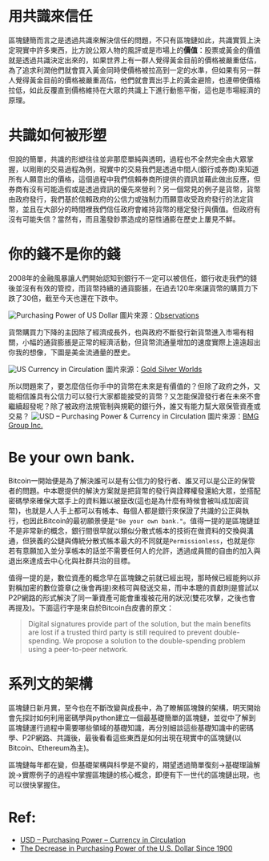 # 用共識來信任

區塊鏈簡而言之是透過共識來解決信任的問題，不只有區塊鏈如此，共識實質上決定現實中許多東西，比方說公眾人物的風評或是市場上的**價值**：股票或黃金的價值就是透過共識決定出來的，如果世界上有一群人覺得黃金目前的價格被嚴重低估，為了追求利潤他們就會買入黃金同時使價格被拉高到一定的水準，但如果有另一群人覺得黃金目前的價格被嚴重高估，他們就會賣出手上的黃金避險，也連帶使價格拉低，如此反覆直到價格維持在大眾的共識上下進行動態平衡，這也是市場經濟的原理。

# 共識如何被形塑
但說的簡單，共識的形塑往往並非那麼單純與透明，過程也不全然完全由大眾掌握，以剛剛的交易過程為例，現實中的交易我們是透過中間人(銀行或券商)來知道所有人願意出的價格，這個過程中我們信賴券商所提供的資訊並藉此做出反應，但券商有沒有可能造假或是透過資訊的優先來營利？另一個常見的例子是貨幣，貨幣由政府發行，我們基於信賴政府的公信力或強制力而願意收受政府發行的法定貨幣，並且在大部分的時間裡我們信任政府會維持貨幣的穩定發行與價值。但政府有沒有可能失信？當然有，而且濫發鈔票造成的惡性通膨在歷史上屢見不鮮。

# 你的錢不是你的錢
2008年的金融風暴讓人們開始認知到銀行不一定可以被信任，銀行收走我們的錢後並沒有有效的管控，而貨幣持續的通貨膨脹，在過去120年來讓貨幣的購買力下跌了30倍，截至今天也還在下跌中。

![Purchasing Power of US Dollar](https://4.bp.blogspot.com/-YTyPGaEsBcw/T0Kd1nS9zJI/AAAAAAAABQw/MhD1cWnfJI8/s1600/Purchasing%2BPower%2Bof%2BU.S.%2BDollar.jpg)
圖片來源：[Observations](https://observationsandnotes.blogspot.com/)

貨幣購買力下降的主因除了經濟成長外，也與政府不斷發行新貨幣進入市場有相關，小幅的通貨膨脹是正常的經濟活動，但貨幣流通量增加的速度實際上遠遠超出你我的想像，下圖是美金流通量的歷史。

![US Currency in Circulation](https://goldsilverworlds.com/wp-content/uploads/2014/04/US_Currency_circulation_1920_2014.jpg)
圖片來源：[Gold Silver Worlds](https://goldsilverworlds.com/)

所以問題來了，要怎麼信任你手中的貨幣在未來是有價值的？但除了政府之外，又能相信誰具有公信力可以發行大家都能接受的貨幣？又怎能保證發行者在未來不會繼續超發呢？除了被政府法規管制與規範的銀行外，誰又有能力幫大眾保管資產或交易？
![USD – Purchasing Power & Currency in Circulation](https://bmg-group.com/wp-content/uploads/2018/10/cpi-purchasing-power-2018.10.03.jpg)
圖片來源：[BMG Group Inc.](https://bmg-group.com/)

# Be your own bank.
Bitcoin一開始便是為了解決誰可以是有公信力的發行者、誰又可以是公正的保管者的問題。中本聰提供的解決方案就是把貨幣的發行與詮釋權發還給大眾，並搭配密碼學來確保大眾手上的資料難以被竄改(這也是為什麼有時候會被叫成加密貨幣)，也就是人人手上都可以有帳本、每個人都是銀行來保證了共識的公正與執行，也因此Bitcoin的最初願景便是`"Be your own bank."`。值得一提的是區塊鏈並不是非常新的概念，銀行間很早就以類似分散式帳本的技術在做資料的交換與溝通，但狹義的公鏈與傳統分散式帳本最大的不同就是`Permissionless`，也就是你若有意願加入並分享帳本的話並不需要任何人的允許，透過成員間的自由的加入與退出來達成去中心化與社群共治的目標。

值得一提的是，數位資產的概念早在區塊鍊之前就已經出現，那時候已經能夠以非對稱加密的數位簽章(之後會再提)來核可與發送交易，而中本聰的貢獻則是嘗試以P2P網路的形式解決了同一筆資產可能會重複被花用的狀況(雙花攻擊，之後也會再提及)。下面這行字是來自於Bitcoin白皮書的原文：

> Digital signatures provide part of the solution, but the main benefits are lost if a trusted third party is still required to prevent double-spending. We propose a solution to the double-spending problem using a peer-to-peer network.

# 系列文的架構

區塊鏈日新月異，至今也在不斷改變與成長中，為了瞭解區塊鍊的架構，明天開始會先探討如何利用密碼學與python建立一個最基礎簡單的區塊鏈，並從中了解到區塊鏈運行過程中需要哪些領域的基礎知識，再分別細談這些基礎知識中的密碼學、P2P網路、共識後，最後看看這些東西是如何出現在現實中的區塊鏈(以Bitcoin、Ethereum為主)。

區塊鏈每年都在變，但基礎架構與科學是不變的，期望透過簡單復刻→基礎理論解說→實際例子的過程中掌握區塊鏈的核心概念，即便有下一世代的區塊鏈出現，也可以很快掌握住。

# Ref:
- [USD – Purchasing Power – Currency in Circulation](https://bmg-group.com/usd-purchasing-power-currency-in-circulation/)
- [The Decrease in Purchasing Power of the U.S. Dollar Since 1900](https://observationsandnotes.blogspot.com/2011/04/100-year-declining-value-of-us-dollar.html)

